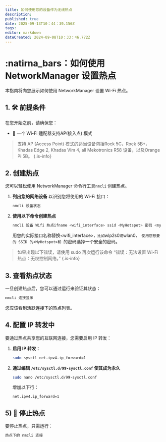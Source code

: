 ```yaml
---
title: 如何使用您的设备作为无线热点
description:
published: true
date: 2025-09-13T10：44：39.156Z
tags:
editor: markdown
dateCreated: 2024-09-08T10：33：46.772Z
---
```


# :natirna_bars：如何使用 NetworkManager 设置热点

本指南将向您展示如何使用 NetworkManager 设置 Wi-Fi 热点。

## 1. 🛠️ 前提条件

在您开始之前，请确保您：

- 📡 一个 Wi-Fi 适配器支持AP(接入点) 模式

> 支持 AP (Access Point) 模式的适当设备包括Rock 5C，Rock 5B+， Khadas Edge 2, Khadas Vim 4, all Mekotronics R58 设备，以及Orange Pi 5B。
> {.is-info}

## 2. 创建热点

您可以轻松使用 NetworkManager 命令行工具`nmcli` 创建热点。

1. **列出您的网络设备** 以识别您将使用的 Wi-Fi 接口：

   ```bash
   nmcli 设备状态
   ```

2. **使用以下命令创建热点**

   ```bash
   nmcli 设备 Wifi 热点ifname <wifi_interface> ssid <MyHotspot> 密码 <mypassword>
   ```

   用您的实际接口名称替换<wifi_interface>`，比如`wlp2s0`或`wlan0`， 使用您想要的 SSID 的<MyHotspot>和 `<mypassword>的密码选择一个安全的密码。

> 如果出现以下错误，请使用 sudo 再次运行该命令
> “错误：无法设置 Wi-Fi 热点：无权控制网络。”
> {.is-info}

## 3. 查看热点状态

一旦创建热点后，您可以通过运行来验证其状态：

```bash
nmcli 连接显示
```

您应该看到活跃连接下的热点列表。

## 4. 配置 IP 转发中

要通过热点共享您的互联网连接，您需要启用 IP 转发：

1. **启用 IP 转发**：

   ```bash
   sudo sysctl net.ipv4.ip_forward=1
   ```

2. **通过编辑 `/etc/sysctl.d/99-sysctl.conf` 使其成为永久**

   ```bash
   sudo nano /etc/sysctl.d/99-sysctl.conf
   ```

   增加以下行：

   ```
   net.ipv4.ip_forward=1
   ```

## 5) 🛑 停止热点

要停止热点，只需运行：

```bash
热点下的 nmcli 连接
```
